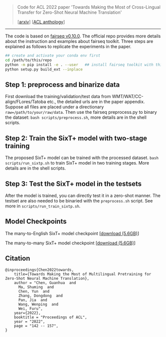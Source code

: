 > Code for ACL 2022 paper 'Towards Making the Most of Cross-Lingual Transfer for Zero-Shot Neural Machine Translation' 
> 
> [[arxiv](https://arxiv.org/abs/2110.08547)] [[ACL anthology](https://aclanthology.org/2022.acl-long.12/)]

----

The code is based on [fairseq v0.10.0](https://github.com/pytorch/fairseq/tree/v0.10.0). The official repo provides more details about the instruction and examples about fairseq toolkit. Three steps are explained as follows to replicate the experiments in the paper.

```bash
## create and activate your conda env first
cd /path/to/this/repo
python -m pip install -e . --user   ## install fairseq toolkit with this repo
python setup.py build_ext --inplace
```


## Step 1: preprocess and binarize data

First download the training/validation/test data from WMT/WAT/CC-align/FLores/Tatoba etc., the detailed urls are in the paper appendix. Suppose all files are placed under a directionary `raw=/path/to/your/raw/data`. Then use the fairseq preprocess.py to binary the dataset: `bash scripts/preprocess.sh`, more details are in the shell scripts.


## Step 2: Train the SixT+ model with two-stage training

The proposed SixT+ model can be trained with the processed dataset. `bash scripts/run_sixtp.sh` to train SixT+ model in two training stages. More details are in the shell scripts.



## Step 3: Test the SixT+ model in the testsets

After the model is trained, you can directly test it in a zero-shot manner. The testset are also needed to be binaried with the `preprocess.sh` script. See more in `scripts/run_train_sixtp.sh`. 



## Model Checkpoints 

The many-to-English SixT+ model checkpoint [[download (5.6GB)](https://publicmodel.blob.core.windows.net/sixtp/x2e.pt?sv=2020-04-08&st=2023-08-31T08%3A33%3A52Z&se=2053-08-31T08%3A33%3A00Z&sr=c&sp=rl&sig=ZdegIXqChAg%2B3XqFWvMNQJRKnxT%2B7IJ5VGQCQUoHRTM%3D)]

The many-to-many SixT+ model checkpoint [[download (5.6GB)](https://publicmodel.blob.core.windows.net/sixtp/x2x.pt?sv=2020-04-08&st=2023-08-31T08%3A33%3A52Z&se=2053-08-31T08%3A33%3A00Z&sr=c&sp=rl&sig=ZdegIXqChAg%2B3XqFWvMNQJRKnxT%2B7IJ5VGQCQUoHRTM%3D)]


## Citation

```
@inproceedings{Chen2022towards,
    title={Towards Making the Most of Multilingual Pretraining for Zero-Shot Neural Machine Translation}, 
    author = "Chen, Guanhua  and
      Ma, Shuming  and
      Chen, Yun  and
      Zhang, Dongdong  and
      Pan, Jia  and
      Wang, Wenping  and
      Wei, Furu",
    year={2022},
    booktitle = "Proceedings of ACL",
    year = "2022",
    page = "142 -- 157",
}
```
